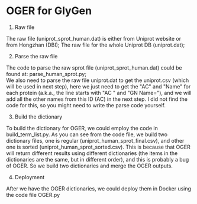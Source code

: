 # OGER for GlyGen
1. Raw file

The raw file (uniprot_sprot_human.dat) is either from Uniprot website or from Hongzhan (DBI);
The raw file for the whole Uniprot DB (uniprot.dat);

2. Parse the raw file

The code to parse the raw sprot file (uniprot_sprot_human.dat) could be found at: parse_human_sprot.py;  
We also need to parse the raw file uniprot.dat to get the uniprot.csv (which will be used in next step), here we just need to get the "AC" and "Name" for each protein (a.k.a., the line starts with "AC    " and "GN    Name="), and we will add all the other names from this ID (AC) in the next step. I did not find the code for this, so you might need to write the parse code yourself.

3. Build the dictionary

To build the dictionary for OGER, we could employ the code in build_term_list.py. As you can see from the code file, we build two dictionary files, one is regular (uniprot_human_sprot_final.csv), and other one is sorted (uniprot_human_sprot_sorted.csv). This is because that OGER will return different results using different dictionaries (the items in the dictionaries are the same, but in different order), and this is probably a bug of OGER. So we build two dictionaries and merge the OGER outputs.

4. Deployment

After we have the OGER dictionaries, we could deploy them in Docker using the code file OGER.py
